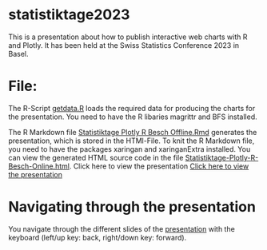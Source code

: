 # statistiktage2023

This is a presentation about how to publish interactive web charts with R and Plotly. It has been held at the Swiss Statistics Conference 2023 in Basel. 

# File:
The R-Script <a href="getdata.R">getdata.R</a> loads the required data for producing the charts for the presentation. You need to have the R libaries magrittr and BFS installed. 

The R Markdown file <a href="Statistiktage Plotly R Besch Offline.Rmd">Statistiktage Plotly R Besch Offline.Rmd</a> generates the presentation, which is stored in the HTMl-File. To knit the R Markdown file, you need to have the packages xaringan and xaringanExtra installed. You can view the generated HTML source code in the file <a href="Statistiktage-Plotly-R-Besch-Online.html">Statistiktage-Plotly-R-Besch-Online.html</a>. Click here to view the presentation <a href="https://raw.githack.com/jbeoh/statistiktage2023/main/Statistiktage-Plotly-R-Besch-Online.html">Click here to view the presentation</a> 

# Navigating through the presentation
You navigate through the different slides of the <a href="https://raw.githack.com/jbeoh/statistiktage2023/main/Statistiktage-Plotly-R-Besch-Online.html">presentation</a> with the keyboard (left/up key: back, right/down key: forward). 